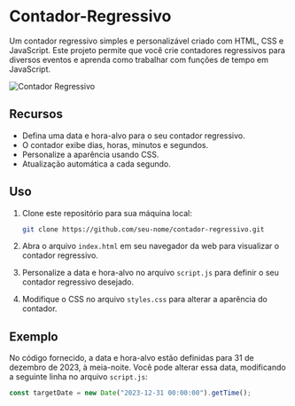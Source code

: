 # Contador-Regressivo
Um contador regressivo simples e personalizável criado com HTML, CSS e JavaScript. Este projeto permite que você crie contadores regressivos para diversos eventos e aprenda como trabalhar com funções de tempo em JavaScript.

![Contador Regressivo](captura-de-tela-contador.png)

## Recursos

- Defina uma data e hora-alvo para o seu contador regressivo.
- O contador exibe dias, horas, minutos e segundos.
- Personalize a aparência usando CSS.
- Atualização automática a cada segundo.

## Uso

1. Clone este repositório para sua máquina local:

    ```bash
    git clone https://github.com/seu-nome/contador-regressivo.git
    ```

2. Abra o arquivo `index.html` em seu navegador da web para visualizar o contador regressivo.

3. Personalize a data e hora-alvo no arquivo `script.js` para definir o seu contador regressivo desejado.

4. Modifique o CSS no arquivo `styles.css` para alterar a aparência do contador.

## Exemplo

No código fornecido, a data e hora-alvo estão definidas para 31 de dezembro de 2023, à meia-noite. Você pode alterar essa data, modificando a seguinte linha no arquivo `script.js`:

```javascript
const targetDate = new Date("2023-12-31 00:00:00").getTime();
